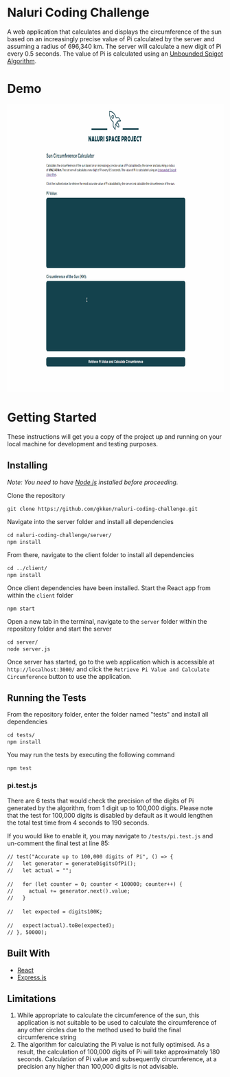 # Naluri Coding Challenge

A web application that calculates and displays the circumference of the sun based on an increasingly precise value of Pi calculated by the server and assuming a radius of 696,340 km. The server will calculate a new digit of Pi every 0.5 seconds. The value of Pi is calculated using an [Unbounded Spigot Algorithm](http://www.cs.ox.ac.uk/jeremy.gibbons/publications/spigot.pdf).

# Demo

<img src="./nspDemo.gif" width="830" height='670'>

# Getting Started

These instructions will get you a copy of the project up and running on your local machine for development and testing purposes.

## Installing

_Note: You need to have [Node.js](https://nodejs.dev/) installed before proceeding._

Clone the repository

```
git clone https://github.com/gkken/naluri-coding-challenge.git
```

Navigate into the server folder and install all dependencies

```
cd naluri-coding-challenge/server/
npm install
```

From there, navigate to the client folder to install all dependencies

```
cd ../client/
npm install
```

Once client dependencies have been installed. Start the React app from within the `client` folder

```
npm start
```

Open a new tab in the terminal, navigate to the `server` folder within the repository folder and start the server

```
cd server/
node server.js
```

Once server has started, go to the web application which is accessible at `http://localhost:3000/` and click the `Retrieve Pi Value and Calculate Circumference` button to use the application.

## Running the Tests

From the repository folder, enter the folder named "tests" and install all dependencies

```
cd tests/
npm install
```

You may run the tests by executing the following command

```
npm test
```

### pi.test.js

There are 6 tests that would check the precision of the digits of Pi generated by the algorithm, from 1 digit up to 100,000 digits. Please note that the test for 100,000 digits is disabled by default as it would lengthen the total test time from 4 seconds to 190 seconds.

If you would like to enable it, you may navigate to `/tests/pi.test.js` and un-comment the final test at line 85:

```
// test("Accurate up to 100,000 digits of Pi", () => {
//   let generator = generateDigitsOfPi();
//   let actual = "";

//   for (let counter = 0; counter < 100000; counter++) {
//     actual += generator.next().value;
//   }

//   let expected = digits100K;

//   expect(actual).toBe(expected);
// }, 50000);
```

## Built With

- [React](https://reactjs.org/)
- [Express.js](https://expressjs.com/)

## Limitations

1. While appropriate to calculate the circumference of the sun, this application is not suitable to be used to calculate the circumference of any other circles due to the method used to build the final circumference string
2. The algorithm for calculating the Pi value is not fully optimised. As a result, the calculation of 100,000 digits of Pi will take approximately 180 seconds. Calculation of Pi value and subsequently circumference, at a precision any higher than 100,000 digits is not advisable.
